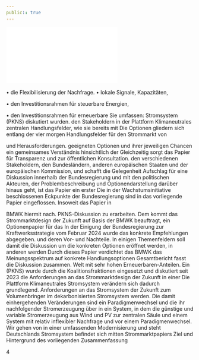 ```yaml
---
public:: true
---
```

![./pages/page6.pdf](../assets/./pages/page6.pdf)




• die Flexibilisierung der Nachfrage.
• lokale Signale,
Kapazitäten,

• den Investitionsrahmen für steuerbare
Energien,

• den Investitionsrahmen für erneuerbare
Sie umfassen:
Stromsystem (PKNS) diskutiert wurden.
den Stakeholdern in der Plattform Klimaneutrales
zentralen Handlungsfelder, wie sie bereits mit
Die Optionen gliedern sich entlang der vier
morgen
Handlungsfelder für den Strommarkt von

und Herausforderungen.
geeigneten Optionen und ihrer jeweiligen Chancen
ein gemeinsames Verständnis hinsichtlich der
Gleichzeitig sorgt das Papier für Transparenz und
zur öffentlichen Konsultation.
den verschiedenen Stakeholdern, den Bundesländern, anderen europäischen Staaten und der europäischen Kommission, und schafft die Gelegenheit
Aufschlag für eine Diskussion innerhalb der Bundesregierung und mit den politischen Akteuren,
der Problembeschreibung und Optionendarstellung darüber hinaus geht, ist das Papier ein erster
Die in der Wachstumsinitiative beschlossenen Eckpunkte der Bundesregierung sind in das vorliegende Papier eingeflossen. Insoweit das Papier in

BMWK hiermit nach.
PKNS-Diskussion zu erarbeiten. Dem kommt das
Strommarktdesign der Zukunft auf Basis der
BMWK beauftragt, ein Optionenpapier für das
In der Einigung der Bundesregierung zur Kraftwerksstrategie vom Februar 2024 wurde das
konkrete Empfehlungen abgegeben.
und deren Vor- und Nachteile. In einigen Themenfeldern soll damit die Diskussion um die konkreten Optionen eröffnet werden, in anderen werden
Durch dieses Papier verdichtet das BMWK das Meinungsspektrum auf konkrete Handlungsoptionen
Gesamtbericht fasst die Diskussion zusammen.
Welt mit sehr hohen Erneuerbaren-Anteilen. Ein
(PKNS) wurde durch die Koalitionsfraktionen eingesetzt und diskutiert seit 2023 die Anforderungen an das Strommarktdesign der Zukunft in einer
Die Plattform Klimaneutrales Stromsystem
verändern sich dadurch grundlegend.
Anforderungen an das Stromsystem der Zukunft
zum Volumenbringer im dekarbonisierten Stromsystem werden. Die damit einhergehenden Veränderungen sind ein Paradigmenwechsel und die
ihr nachfolgender Stromerzeugung über in ein System, in dem die günstige und variable Stromerzeugung aus Wind und PV zur zentralen Säule und
einem System mit relativ inflexibler Nachfrage und
vor einem Paradigmenwechsel. Wir gehen von
in einer umfassenden Modernisierung und steht
Deutschlands Stromsystem befindet sich mitten
Strommarktpapiers
Ziel und Hintergrund des vorliegenden
Zusammenfassung

4
